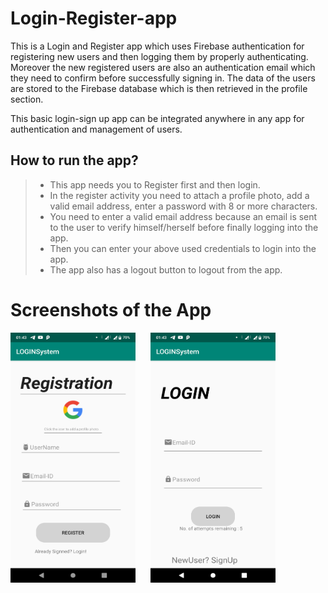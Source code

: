# Login-Register-app
This is a Login and Register app which uses Firebase authentication for registering new users and then logging them by properly authenticating. Moreover the new registered users are also an authentication email which they need to confirm before successfully signing in. The data of the users are stored to the Firebase database which is then retrieved in the profile section. 

This basic login-sign up app can be integrated anywhere in any app for authentication and management of users.

## How to run the app? 
> - This app needs you to Register first and then login. 
> - In the register activity you need to attach a profile photo, add a valid email address, enter a password with 8 or more characters. 
> - You need to enter a valid email address because an email is sent to the user to verify himself/herself before finally logging into the app.  
> - Then you can enter your above used credentials to login into the app. 
> - The app also has a logout button to logout from the app. 

# Screenshots of the App
<img src="https://github.com/Dhruv-194/Login-Register-app/blob/master/Screenshots/Screenshot_20200323-014343.png" height = "400" width="200">  <img src="https://github.com/Dhruv-194/Login-Register-app/blob/master/Screenshots/Screenshot_20200323-014348.png" height="400" width="200" hspace="20">
